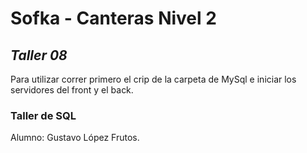 # Sofka - Canteras Nivel 2
## _Taller 08_
Para utilizar correr primero el crip de la carpeta de MySql e iniciar los servidores del front y el back.



### Taller de SQL

Alumno: Gustavo López Frutos.
